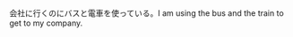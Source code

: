 <tr><td>会社に行くのにバスと電車を使っている。<td><tr><tr><td>I am using the bus and the train to get to my company.<td><tr></table>

